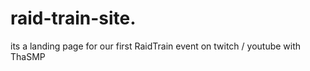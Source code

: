 # raid-train-site.
its a landing page for our first RaidTrain event on twitch / youtube with ThaSMP
